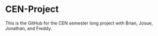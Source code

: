 # CEN-Project
This is the GitHub for the CEN semester long project with Brian, Josue, Jonathan, and Freddy. 
